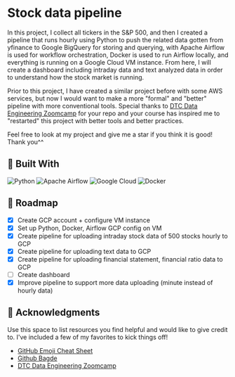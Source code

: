 # Stock data pipeline

In this project, I collect all tickers in the S&P 500, and then I created a pipeline that runs hourly using Python to push the related data gotten from yfinance to Google BigQuery for storing and querying, with Apache Airflow is used for workflow orchestration, Docker is used to run Airflow locally, and everything is running on a Google Cloud VM instance. From here, I will create a dashboard including intraday data and text analyzed data in order to understand how the stock market is running. 

Prior to this project, I have created a similar project before with some AWS services, but now I would want to make a more "formal" and "better" pipeline with more conventional tools. Special thanks to [DTC Data Engineering Zoomcamp](https://github.com/DataTalksClub/data-engineering-zoomcamp) for your repo and your course has inspired me to "restarted" this project with better tools and better practices. 

Feel free to look at my project and give me a star if you think it is good! Thank you^^

## 🔧 Built With

![Python](https://img.shields.io/badge/python-3670A0?style=for-the-badge&logo=python&logoColor=ffdd54)
![Apache Airflow](https://img.shields.io/badge/Apache%20Airflow-017CEE?style=for-the-badge&logo=Apache%20Airflow&logoColor=white)
![Google Cloud](https://img.shields.io/badge/GoogleCloud-%234285F4.svg?style=for-the-badge&logo=google-cloud&logoColor=white)
![Docker](https://img.shields.io/badge/docker-%230db7ed.svg?style=for-the-badge&logo=docker&logoColor=white)

## :triangular_flag_on_post: Roadmap

- [x] Create GCP account + configure VM instance
- [x] Set up Python, Docker, Airflow GCP config on VM 
- [x] Create pipeline for uploading intraday stock data of 500 stocks hourly to GCP
- [x] Create pipeline for uploading text data to GCP
- [x] Create pipeline for uploading financial statement, financial ratio data to GCP
- [ ] Create dashboard
- [x] Improve pipeline to support more data uploading (minute instead of hourly data)

## :closed_book: Acknowledgments

Use this space to list resources you find helpful and would like to give credit to. I've included a few of my favorites to kick things off!

* [GitHub Emoji Cheat Sheet](https://www.webpagefx.com/tools/emoji-cheat-sheet)
* [Github Bagde](https://github.com/Ileriayo/markdown-badges)
* [DTC Data Engineering Zoomcamp](https://github.com/DataTalksClub/data-engineering-zoomcamp)
